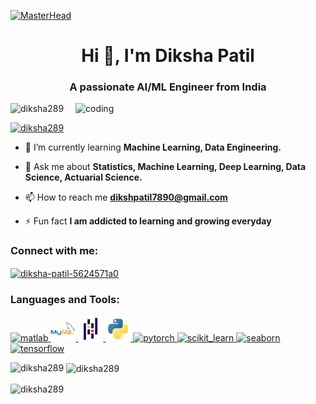 
[![MasterHead](https://1.bp.blogspot.com/7A4WynwlsMw/XbBpCXG8fHI/AAAAAAAAMt4/u0a1bplskYgrwGb11hSu2SDj_Mig8SXJQCLcBGAsYHQ/s1600/2000_600px.gif)](https://rishavchanda.io)
<h1 align="center">Hi 👋, I'm Diksha Patil</h1>
<h3 align="center">A passionate AI/ML Engineer from India</h3>
<img align="right" alt="coding" width="400" src="https://user-images.githubusercontent.com/69220037/203141922-dc941a18-63f5-4c8a-9013-86ce406f471d.gif">

<p align="left"> <img src="https://komarev.com/ghpvc/?username=diksha289&label=Profile%20views&color=0e75b6&style=flat" alt="diksha289" /> </p>

<p align="left"> <a href="https://github.com/ryo-ma/github-profile-trophy"><img src="https://github-profile-trophy.vercel.app/?username=diksha289" alt="diksha289" /></a> </p>

- 🌱 I’m currently learning **Machine Learning, Data Engineering.**

- 💬 Ask me about **Statistics, Machine Learning, Deep Learning, Data Science, Actuarial Science.**

- 📫 How to reach me **dikshpatil7890@gmail.com**

- ⚡ Fun fact **I am addicted to learning and growing everyday**

<h3 align="left">Connect with me:</h3>
<p align="left">
<a href="https://linkedin.com/in/diksha-patil-5624571a0" target="blank"><img align="center" src="https://raw.githubusercontent.com/rahuldkjain/github-profile-readme-generator/master/src/images/icons/Social/linked-in-alt.svg" alt="diksha-patil-5624571a0" height="30" width="40" /></a>
</p>

<h3 align="left">Languages and Tools:</h3>
<p align="left"> <a href="https://www.mathworks.com/" target="_blank" rel="noreferrer"> <img src="https://upload.wikimedia.org/wikipedia/commons/2/21/Matlab_Logo.png" alt="matlab" width="40" height="40"/> </a> <a href="https://www.mysql.com/" target="_blank" rel="noreferrer"> <img src="https://raw.githubusercontent.com/devicons/devicon/master/icons/mysql/mysql-original-wordmark.svg" alt="mysql" width="40" height="40"/> </a> <a href="https://pandas.pydata.org/" target="_blank" rel="noreferrer"> <img src="https://raw.githubusercontent.com/devicons/devicon/2ae2a900d2f041da66e950e4d48052658d850630/icons/pandas/pandas-original.svg" alt="pandas" width="40" height="40"/> </a> <a href="https://www.python.org" target="_blank" rel="noreferrer"> <img src="https://raw.githubusercontent.com/devicons/devicon/master/icons/python/python-original.svg" alt="python" width="40" height="40"/> </a> <a href="https://pytorch.org/" target="_blank" rel="noreferrer"> <img src="https://www.vectorlogo.zone/logos/pytorch/pytorch-icon.svg" alt="pytorch" width="40" height="40"/> </a> <a href="https://scikit-learn.org/" target="_blank" rel="noreferrer"> <img src="https://upload.wikimedia.org/wikipedia/commons/0/05/Scikit_learn_logo_small.svg" alt="scikit_learn" width="40" height="40"/> </a> <a href="https://seaborn.pydata.org/" target="_blank" rel="noreferrer"> <img src="https://seaborn.pydata.org/_images/logo-mark-lightbg.svg" alt="seaborn" width="40" height="40"/> </a> <a href="https://www.tensorflow.org" target="_blank" rel="noreferrer"> <img src="https://www.vectorlogo.zone/logos/tensorflow/tensorflow-icon.svg" alt="tensorflow" width="40" height="40"/> </a> </p>

<p><img align="left" src="https://github-readme-stats.vercel.app/api/top-langs?username=diksha289&show_icons=true&locale=en&layout=compact" alt="diksha289" /></p>

<p>&nbsp;<img align="center" src="https://github-readme-stats.vercel.app/api?username=diksha289&show_icons=true&locale=en" alt="diksha289" /></p>

<p><img align="center" src="https://github-readme-streak-stats.herokuapp.com/?user=diksha289&" alt="diksha289" /></p>

